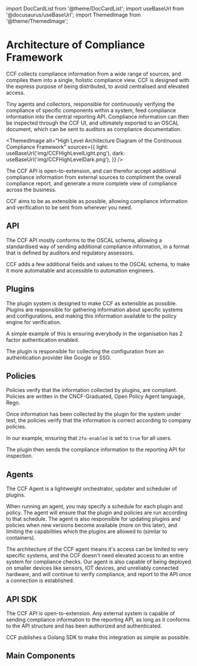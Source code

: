 import DocCardList from '@theme/DocCardList';
import useBaseUrl from '@docusaurus/useBaseUrl';
import ThemedImage from '@theme/ThemedImage';



# Architecture of Compliance Framework

CCF collects compliance information from a wide range of sources, and compiles them into a single, holistic compliance view. 
CCF is designed with the express purpose of being distributed, to avoid centralised and elevated access.

Tiny agents and collectors, responsible for continuously verifying the compliance of specific components within a system, feed compliance information into the
central reporting API. Compliance information can then be inspected through the CCF UI, 
and ultimately exported to an OSCAL document, which can be sent to auditors as compliance documentation.

<ThemedImage
    alt="High Level Architecture Diagram of the Continuous Compliance Framework"
    sources={{
        light: useBaseUrl('img/CCFHighLevelLight.png'),
        dark: useBaseUrl('img/CCFHighLevelDark.png'),
    }}
/>

The CCF API is open-to-extension, and can therefor accept additional compliance information from external sources to 
compliment the overall compliance report, and generate a more complete view of compliance across the business. 

CCF aims to be as extensible as possible, allowing compliance information and verification to be sent from 
wherever you need.

## API

The CCF API mostly conforms to the OSCAL schema, allowing a standardised way of sending additional compliance information, 
in a format that is defined by auditors and regulatory assessors. 

CCF adds a few additional fields and values to the OSCAL schema, to make it more automatable and accessible to automation engineers.

## Plugins

The plugin system is designed to make CCF as extensible as possible. Plugins are responsible for gathering information about 
specific systems and configurations, and making this information available to the policy engine for verification. 

A simple example of this is ensuring everybody in the organisation has 2 factor authentication enabled. 

The plugin is responsible for collecting the configuration from an authentication provider like Google or SSO. 

## Policies

Policies verify that the information collected by plugins, are compliant. Policies are written in the CNCF-Graduated, Open Policy Agent language, Rego. 

Once information has been collected by the plugin for the system under test, the policies verify that the information is correct according to company policies. 

In our example, ensuring that `2fa-enabled` is set to `true` for all users. 

The plugin then sends the compliance information to the reporting API for inspection. 

## Agents

The CCF Agent is a lightweight orchestrator, updater and scheduler of plugins.

When running an agent, you may specify a schedule for each plugin and policy. The agent will ensure that the plugin and policies are
run according to that schedule. The agent is also responsible for updating plugins and policies when new versions become 
available (more on this later), and limiting the capabilities which the plugins are allowed to (similar to containers). 

The architecture of the CCF agent means it's access can be limited to very specific systems, and the CCF doesn't need 
elevated access to an entire system for compliance checks. Our agent is also capable of being deployed on smaller devices like
sensors, IOT devices, and unreliably connected hardware, and will continue to verify compliance, and report to the API once a connection 
is established.

## API SDK

The CCF API is open-to-extension. Any external system is capable of sending compliance information to the reporting API, 
as long as it conforms to the API structure and has been authorized and authenticated. 

CCF publishes a Golang SDK to make this integration as simple as possible. 

## Main Components

<DocCardList />
